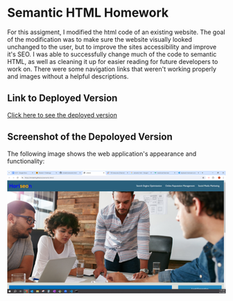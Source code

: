 # Semantic HTML Homework

For this assigment, I modified the html code of an existing website. The goal of the modification was to make sure the website visually looked unchanged to the user, but to improve the sites accessibility and improve it's SEO. I was able to successfully change much of the code to semantic HTML, as well as cleaning it up for easier reading for future developers to work on. There were some navigation links that weren't working properly and images without a helpful <alt> descriptions. 

## Link to Deployed Version
[Click here to see the deployed version](https://mndanh.github.io/semantic-html/)

## Screenshot of the Depoloyed Version

The following image shows the web application's appearance and functionality:

![Screenshot of the web page.](./assets/images/module-1-challenge-screenshot.png)